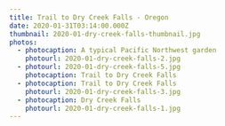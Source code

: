 ```yaml
---
title: Trail to Dry Creek Falls - Oregon
date: 2020-01-31T03:14:00.000Z
thumbnail: 2020-01-dry-creek-falls-thumbnail.jpg
photos:
  - photocaption: A typical Pacific Northwest garden
    photourl: 2020-01-dry-creek-falls-2.jpg
  - photourl: 2020-01-dry-creek-falls-5.jpg
    photocaption: Trail to Dry Creek Falls
  - photocaption: Trail to Dry Creek Falls
    photourl: 2020-01-dry-creek-falls-3.jpg
  - photocaption: Dry Creek Falls
    photourl: 2020-01-dry-creek-falls-1.jpg
---
```

